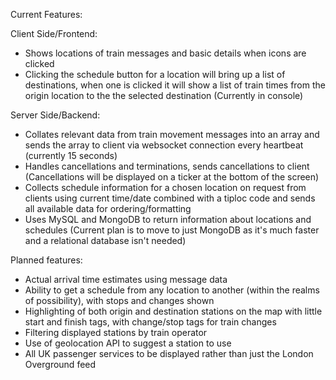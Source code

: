 Current Features:

Client Side/Frontend:
- Shows locations of train messages and basic details when icons are clicked
- Clicking the schedule button for a location will bring up a list of destinations, when one is clicked it will show a list of train times from the origin location to the the selected destination (Currently in console)

Server Side/Backend:
- Collates relevant data from train movement messages into an array and sends the array to client via websocket connection every heartbeat (currently 15 seconds)
- Handles cancellations and terminations, sends cancellations to client (Cancellations will be displayed on a ticker at the bottom of the screen)
- Collects schedule information for a chosen location on request from clients using current time/date combined with a tiploc code and sends all available data for ordering/formatting
- Uses MySQL and MongoDB to return information about locations and schedules (Current plan is to move to just MongoDB as it's much faster and a relational database isn't needed)

Planned features:
- Actual arrival time estimates using message data
- Ability to get a schedule from any location to another (within the realms of possibility), with stops and changes shown
- Highlighting of both origin and destination stations on the map with little start and finish tags, with change/stop tags for train changes
- Filtering displayed stations by train operator
- Use of geolocation API to suggest a station to use
- All UK passenger services to be displayed rather than just the London Overground feed
